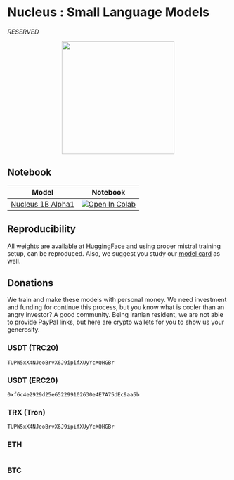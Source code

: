 # Nucleus : Small Language Models 

_RESERVED_

<p align="center">
    <img src="nucleus-logo.png" width=256 height=256>
</p>

## Notebook

| Model | Notebook |
|:------------------------:|:------------------------------------------------:|
|[Nucleus 1B Alpha1](https://huggingface.co/NucleusOrg/Nucleus-1B-alpha-1)| [![Open In Colab](https://colab.research.google.com/assets/colab-badge.svg)](https://colab.research.google.com/github/prp-e/nucleus/blob/main/nucleus_1b_inference.ipynb)|

## Reproducibility

All weights are available at [HuggingFace](https://huggingface.co/NucleusOrg/Nucleus-1B-alpha-1) and using proper mistral training setup, can be reproduced. Also, we suggest you study our [model card]() as well.

## Donations

We train and make these models with personal money. We need investment and funding for continue this process, but you know what is cooler than an angry investor? A good community. Being Iranian resident, we are not able to provide PayPal links, but here are crypto wallets for you to show us your generosity. 

### USDT (TRC20)

```
TUPW5xX4NJeoBrvX6J9ipifXUyYcXQHGBr
```

### USDT (ERC20)

```
0xf6c4e2929d25e652299102630e4E7A75dEc9aa5b
```

### TRX (Tron)

```
TUPW5xX4NJeoBrvX6J9ipifXUyYcXQHGBr
```

### ETH

```
```

### BTC

```
```